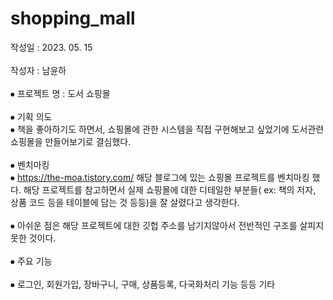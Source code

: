 # shopping_mall
작성일 : 2023. 05. 15 <br><br>
작성자 : 남윤하 <br><br>
⦁	프로젝트 명 : 도서 쇼핑몰 <br><br>
⦁	기획 의도 <br>
⦁	책을 좋아하기도 하면서, 쇼핑몰에 관한 시스템을 직접 구현해보고 싶었기에 도서관련 쇼핑몰을 만들어보기로 결심했다. <br><br>
⦁	벤치마킹  <br>
⦁	https://the-moa.tistory.com/ 해당 블로그에 있는 쇼핑몰 프로젝트를 벤치마킹 했다. 해당 프로젝트를 참고하면서 실제 쇼핑몰에 대한 디테일한 부분들( ex: 책의 저자, 상품 코드 등을 테이블에 담는 것 등등)을 잘 살렸다고 생각한다.   <br><br>
⦁	아쉬운 점은 해당 프로젝트에 대한 깃헙 주소를 남기지않아서 전반적인 구조를 살피지 못한 것이다. <br><br>
⦁	주요 기능 <br><br>
⦁	로그인, 회원가입, 장바구니, 구매, 상품등록, 다국화처리 기능 등등 기타 
